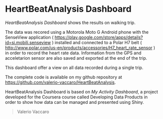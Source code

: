 # HeartBeatAnalysis Dashboard
*HeartBeatAnalysis Dashboard* shows the results on walking trip. 

The data was recored using a Motorola Moto G Android phone with the SenseView application ( https://play.google.com/store/apps/details?id=si.mobili.senseview ) installed and connected to a Polar H7 belt ( http://www.polar.com/us-en/products/accessories/H7_heart_rate_sensor ) in order to record the heart rate data. Information from the GPS and acceletarion sensor are also saved and exported at the end of the trip. 

This dashboard offer a view on all data recorded during a single trip. 

The complete code is available on my github repository at https://github.com/valerio-vaccaro/HeartBeatAnalysis. 

HeartBeatAnalysis Dashboard is based on *My Activity Dashboard*, a project developed for the Coursera course called Developing Data Products in order to show how data can be managed and presented using Shiny. 

> Valerio Vaccaro
